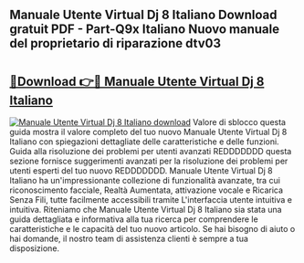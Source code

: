 ## Manuale Utente Virtual Dj 8 Italiano Download gratuit PDF - Part-Q9x Italiano Nuovo manuale del proprietario di riparazione dtv03

# <h2><a href="http://dfaqcg.blite.top/?on=Manuale+Utente+Virtual+Dj+8+Italiano">🔗Download 👉🔴 Manuale Utente Virtual Dj 8 Italiano</a></h2>

[![Manuale Utente Virtual Dj 8 Italiano download](https://i.imgur.com/lujVjoI.png)](http://dfaqcg.blite.top/?on=Manuale+Utente+Virtual+Dj+8+Italiano)
Valore di sblocco questa guida mostra il valore completo del tuo nuovo Manuale Utente Virtual Dj 8 Italiano con spiegazioni dettagliate delle caratteristiche e delle funzioni. Guida alla risoluzione dei problemi per utenti avanzati REDDDDDDD questa sezione fornisce suggerimenti avanzati per la risoluzione dei problemi per utenti esperti del tuo nuovo REDDDDDDD. Manuale Utente Virtual Dj 8 Italiano ha un'impressionante collezione di funzionalità avanzate, tra cui riconoscimento facciale, Realtà Aumentata, attivazione vocale e Ricarica Senza Fili, tutte facilmente accessibili tramite L'interfaccia utente intuitiva e intuitiva. Riteniamo che Manuale Utente Virtual Dj 8 Italiano sia stata una guida dettagliata e informativa alla tua ricerca per comprendere le caratteristiche e le capacità del tuo nuovo articolo. Se hai bisogno di aiuto o hai domande, il nostro team di assistenza clienti è sempre a tua disposizione.
